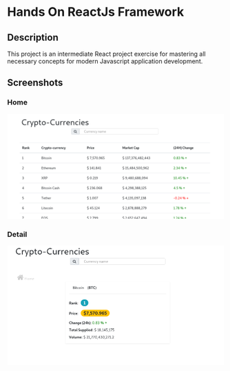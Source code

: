 # Hands On ReactJs Framework

## Description
This project is an intermediate React project exercise for mastering all necessary concepts for modern Javascript application development.

## Screenshots
### Home
![](./screenshots/home.png) 

### Detail
<img src="./screenshots/detail.png" alt="detail" width="968"/>